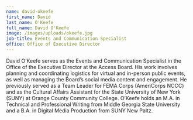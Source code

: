 ```yaml
---
name: david-okeefe
first_name: David
last_name: O'Keefe
full_name: David O'Keefe
image: /images/uploads/okeefe.jpg
job-title: Events and Communication Specialist
office: Office of Executive Director
---
```

David O’Keefe serves as the Events and Communication Specialist in the Office of the Executive Director at the Access Board. His work involves planning and coordinating logistics for virtual and in-person public events, as well as managing the Board’s social media content and engagement. He previously served as a Team Leader for FEMA Corps (AmeriCorps NCCC) and as the Cultural Affairs Assistant for the State University of New York (SUNY) at Orange County Community College. O’Keefe holds an M.A. in Technical and Professional Writing from Middle Georgia State University and a B.A. in Digital Media Production from SUNY New Paltz.

